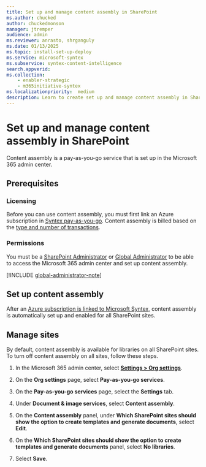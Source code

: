```yaml
---
title: Set up and manage content assembly in SharePoint
ms.author: chucked
author: chuckedmonson
manager: jtremper
audience: admin
ms.reviewer: anrasto, shrganguly
ms.date: 01/13/2025
ms.topic: install-set-up-deploy
ms.service: microsoft-syntex
ms.subservice: syntex-content-intelligence
search.appverid:
ms.collection:
    - enabler-strategic
    - m365initiative-syntex
ms.localizationpriority:  medium
description: Learn to create set up and manage content assembly in SharePoint.
---
```


# Set up and manage content assembly in SharePoint

Content assembly is a pay-as-you-go service that is set up in the Microsoft 365 admin center.

## Prerequisites

### Licensing

Before you can use content assembly, you must first link an Azure subscription in [Syntex pay-as-you-go](syntex-azure-billing.md). Content assembly is billed based on the [type and number of transactions](syntex-pay-as-you-go-services.md).

### Permissions

You must be a [SharePoint Administrator](/entra/identity/role-based-access-control/permissions-reference#sharepoint-administrator) or [Global Administrator](/entra/identity/role-based-access-control/permissions-reference#global-administrator) to be able to access the Microsoft 365 admin center and set up content assembly.

[!INCLUDE [global-administrator-note](../includes/global-administrator-note.md)]

## Set up content assembly

After an [Azure subscription is linked to Microsoft Syntex](syntex-azure-billing.md), content assembly is automatically set up and enabled for all SharePoint sites.

## Manage sites

By default, content assembly is available for libraries on all SharePoint sites. To turn off content assembly on all sites, follow these steps.

1. In the Microsoft 365 admin center, select <a href="https://go.microsoft.com/fwlink/p/?linkid=2171997" target="_blank">**Settings > Org settings**</a>.

2. On the **Org settings** page, select **Pay-as-you-go services**.

3. On the **Pay-as-you-go services** page, select the **Settings** tab.

4. Under **Document & image services**, select **Content assembly**.

5. On the **Content assembly** panel, under **Which SharePoint sites should show the option to create templates and generate documents**, select **Edit**.

6. On the **Which SharePoint sites should show the option to create templates and generate documents** panel, select **No libraries**.

7. Select **Save**.
